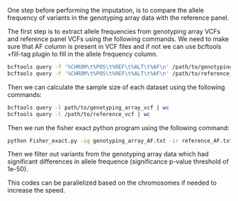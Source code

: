 One step before performing the imputation, is to compare the allele frequency of variants in the genotyping array data with the reference panel.

The first step is to extract allele frequencies from genotyping array VCFs and reference panel VCFs using the following commands. We need to make sure that AF column is present in VCF files and if not we can use bcftools +fill-tag plugin to fill in the allele frequency column.

```bash
bcftools query -f '%CHROM\t%POS\t%REF\t%ALT\t%AF\n' /path/to/genotyping_array_vcf > genotyping_array_AF.txt
bcftools query -f '%CHROM\t%POS\t%REF\t%ALT\t%AF\n' /path/to/reference_vcf > reference_AF.txt
```

Then we can calculate the sample size of each dataset using the following commands:

```bash
bcftools query -l path/to/genotyping_array_vcf | wc
bcftools query -l /path/to/reference_vcf | wc
```

Then we run the fisher exact python program using the following command: 

```bash
python Fisher_exact.py -ig genotyping_array_AF.txt -ir reference_AF.txt -ng genotyping_array_sample_size -nr referene_sample_size -o path/to/output txt file containing p-values for each variant
```

Then we filter out variants from the genotyping array data which had significant differences in allele frequence
(significance p-value threshold of 1e-50).

This codes can be parallelized based on the chromosomes if needed to increase the speed.
